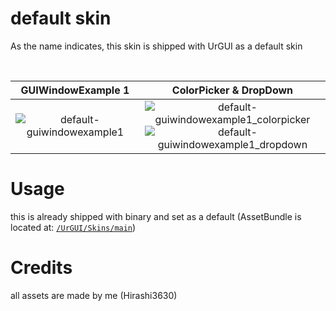 # default skin

As the name indicates, this skin is shipped with UrGUI as a default skin

<br>

GUIWindowExample 1         |  ColorPicker & DropDown
:-------------------------:|:-------------------------:
<img src="../../Assets/Skins/Media/default-guiwindowexample1.png?raw=true" alt="default-guiwindowexample1">  |  <img src="../../Assets/Skins/Media/default-guiwindowexample1_colorpicker.png?raw=true" alt="default-guiwindowexample1_colorpicker"><br><img src="../../Assets/Skins/Media/default-guiwindowexample1_dropdown.png?raw=true" alt="default-guiwindowexample1_dropdown">

# Usage

this is already shipped with binary and set as a default (AssetBundle is located at: [`/UrGUI/Skins/main`](../../UrGUI/Skins/)) 

# Credits

all assets are made by me (Hirashi3630)